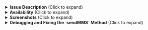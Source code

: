 <details>
  <summary><strong>Issue Description</strong> (Click to expand)</summary>

The `SendMMS` method initiated from within the `SendMessageActivity.java` that has been copied to this public repository at  
[https://github.com/tpoffice1/testing1](https://github.com/tpoffice1/testing1)

It isn't working correctly and we need to figure out the best way to test it together.

According to the prior developer who apparently doesn't want to answer questions now said "only Google can fix it"

I don't yet fully understand what is happening on the developer's side, and he has some logistical problems that prevent him from being in front of a computer and online when needed.

He doesn't respond now when I send him messages and I think he is just stuck.

He mentioned that the workaround is to find or write another API, which seems dangerous to me from a personal security standpoint.  

I don't want there to be anything in the code that interacts directly with my account until it is running on my phone only, and I explicitly select the Google account for it to work with.  

I need additional eyes on what is broken within the `sendMMS` method perhaps using the recommended troubleshooting method that Co-Pilot mentions as depicted in the shared public version of the repository code in question.

If you are ok with the online payment terms of $3 per successful session and would like to see how it goes, then send me a link with audio and screensharing and let's try to solve this one

</details>

<details>
  <summary><strong>Availability</strong> (Click to expand)</summary>

It usually doesn't take me more than 30 minutes to get back home for screensharing at virtually anytime during my daylight hours and my current time is always accurately reflected here https://time.is/CT

</details>

<details>
  <summary><strong>Screenshots</strong> (Click to expand)</summary>

  **Screen 1:** This screen allows the user to bring up a list of data sources by clicking on the purple button for the approved data processing action.  
  ![Screen 1](https://github.com/user-attachments/assets/752c8659-e666-4274-84e8-37a2bc432031)

  **Screen 2:** This screen allows the user to select which data is to be processed from the selected list.  
  | ![Screen 2](https://github.com/user-attachments/assets/ff5b5c5a-da9d-4739-97e5-5e2772eebd02) |
  |---|

  **Screen 3:** The code that produces this screen has been temporarily commented out for the purpose of testing the SendMMS method.

  **Screen 4:** This screen allows the user to select up to twelve images from within each of the seven groups of cars showing.  
  ![Screen 4](https://github.com/user-attachments/assets/7998fadc-6858-468c-884c-f73c7e0d7ada)

  **Screen 5:** This screen allows the user to confirm selected images from here, select contacts from one of the contact groups, and then type a message before sending the selected pictures to the potential customer.  
  | ![Screen 5](https://github.com/user-attachments/assets/9ea7e461-b105-42f6-a2de-b2cf5ae3241b) |
  |---|

</details>

<details>
  <summary><strong>Debugging and Fixing the `sendMMS` Method</strong> (Click to expand)</summary>

**Co-Pilot has suggested the following changes to improve the debugging process:**  

1. **Check for permissions**: Ensure the app has the necessary permissions to send SMS/MMS  
2. **Convert `Bitmap` to `Uri`**: Convert the Bitmap images to Uri objects  
3. **Create and send the MMS**: Use an Intent to send the MMS with the images attached  

### Updated `sendMMS` Method:  

```java
private void sendMMS(ArrayList<Bitmap> images) {
    if (ContextCompat.checkSelfPermission(this, Manifest.permission.SEND_SMS) != PackageManager.PERMISSION_GRANTED) {
        requestPermissionLauncher.launch(Manifest.permission.SEND_SMS);
        return;
    }

    ArrayList<Uri> imageUris = new ArrayList<>();
    for (Bitmap bitmap : images) {
        Uri imageUri = getImageUri(this, bitmap);
        if (imageUri != null) {
            imageUris.add(imageUri);
        }
    }

    Intent sendIntent = new Intent(Intent.ACTION_SEND_MULTIPLE);
    sendIntent.setType("image/*");
    sendIntent.putParcelableArrayListExtra(Intent.EXTRA_STREAM, imageUris);
    sendIntent.putExtra("address", "+1234567890");
    sendIntent.putExtra("sms_body", "Here are the images");

    try {
        startActivity(sendIntent);
    } catch (Exception e) {
        Log.e("MMS", "sendMMS: " + e.getMessage());
        Toast.makeText(this, "Failed to send MMS", Toast.LENGTH_SHORT).show();
    }
}

private Uri getImageUri(Context context, Bitmap bitmap) {
    String path = MediaStore.Images.Media.insertImage(context.getContentResolver(), bitmap, "Image", null);
    return path != null ? Uri.parse(path) : null;
}
```
### Explanation  

1. **Permission Check**  
   - The method first checks if `Manifest.permission.SEND_SMS` is granted.  
   - If not, it requests the permission using `requestPermissionLauncher`.  
   
2. **Convert Bitmaps to `Uri`**  
   - Uses `getImageUri` to convert each `Bitmap` into a `Uri`.  
   - These URIs are stored in an `ArrayList` for sending.  

3. **Send MMS via Intent**  
   - Uses `Intent.ACTION_SEND_MULTIPLE` to send multiple images.  
   - Attaches the images as `EXTRA_STREAM`.  
   - Adds recipient's number and message body.  
   - The intent is then started using `startActivity()`.  

</details>
